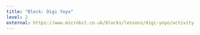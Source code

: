 ```yaml
---
title: "Block: Digi Yoyo"
level: 2
external: https://www.microbit.co.uk/blocks/lessons/digi-yoyo/activity
---
```

